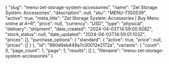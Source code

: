 {
  "slug": "menu-zet-storage-system-accessories",
  "name": "Zet Storage System: Accessories",
  "description": null,
  "sku": "MENU-7350539",
  "active": true,
  "meta_title": "Zet Storage System: Accessories | Buy Menu online at A+R",
  "price": null,
  "currency": "USD",
  "type": "physical",
  "delivery": "shipment",
  "date_created": "2024-04-03T14:59:00.928Z",
  "stock_status": null,
  "date_updated": "2024-04-03T14:59:01.103Z",
  "prices": [],
  "purchase_options": {
    "standard": {
      "active": true,
      "price": null,
      "prices": []
    }
  },
  "id": "660d6eb449a7c00012e2172a",
  "variants": {
    "count": 0,
    "page_count": 1,
    "page": 1,
    "results": []
  },
  "filename": "menu-zet-storage-system-accessories"
}